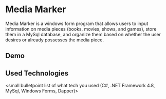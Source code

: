 # Media Marker
Media Marker is a windows form program that allows users to input information on media pieces (books, movies, shows, and games), store them in a MySql database, and organize them based on whether the user desires or already possesses the media piece.


## Demo


## Used Technologies
<small bulletpoint list of what tech you used (C#, .NET Framework 4.8, MySql, Windows Forms, Dapper)>
